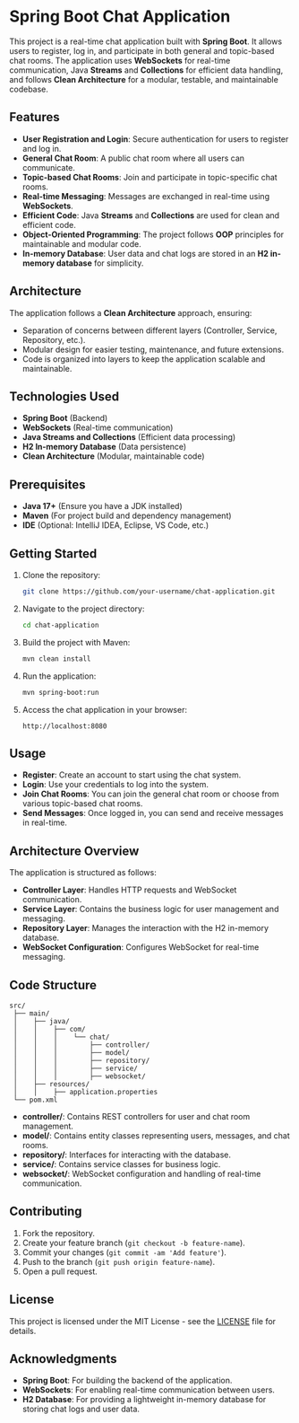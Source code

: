 
# Spring Boot Chat Application

This project is a real-time chat application built with **Spring Boot**. It allows users to register, log in, and participate in both general and topic-based chat rooms. The application uses **WebSockets** for real-time communication, Java **Streams** and **Collections** for efficient data handling, and follows **Clean Architecture** for a modular, testable, and maintainable codebase.

## Features

- **User Registration and Login**: Secure authentication for users to register and log in.
- **General Chat Room**: A public chat room where all users can communicate.
- **Topic-based Chat Rooms**: Join and participate in topic-specific chat rooms.
- **Real-time Messaging**: Messages are exchanged in real-time using **WebSockets**.
- **Efficient Code**: Java **Streams** and **Collections** are used for clean and efficient code.
- **Object-Oriented Programming**: The project follows **OOP** principles for maintainable and modular code.
- **In-memory Database**: User data and chat logs are stored in an **H2 in-memory database** for simplicity.

## Architecture

The application follows a **Clean Architecture** approach, ensuring:
- Separation of concerns between different layers (Controller, Service, Repository, etc.).
- Modular design for easier testing, maintenance, and future extensions.
- Code is organized into layers to keep the application scalable and maintainable.

## Technologies Used

- **Spring Boot** (Backend)
- **WebSockets** (Real-time communication)
- **Java Streams and Collections** (Efficient data processing)
- **H2 In-memory Database** (Data persistence)
- **Clean Architecture** (Modular, maintainable code)

## Prerequisites

- **Java 17+** (Ensure you have a JDK installed)
- **Maven** (For project build and dependency management)
- **IDE** (Optional: IntelliJ IDEA, Eclipse, VS Code, etc.)

## Getting Started

1. Clone the repository:

   ```bash
   git clone https://github.com/your-username/chat-application.git
   ```

2. Navigate to the project directory:

   ```bash
   cd chat-application
   ```

3. Build the project with Maven:

   ```bash
   mvn clean install
   ```

4. Run the application:

   ```bash
   mvn spring-boot:run
   ```

5. Access the chat application in your browser:

   ```
   http://localhost:8080
   ```

## Usage

- **Register**: Create an account to start using the chat system.
- **Login**: Use your credentials to log into the system.
- **Join Chat Rooms**: You can join the general chat room or choose from various topic-based chat rooms.
- **Send Messages**: Once logged in, you can send and receive messages in real-time.

## Architecture Overview

The application is structured as follows:

- **Controller Layer**: Handles HTTP requests and WebSocket communication.
- **Service Layer**: Contains the business logic for user management and messaging.
- **Repository Layer**: Manages the interaction with the H2 in-memory database.
- **WebSocket Configuration**: Configures WebSocket for real-time messaging.

## Code Structure

```
src/
 ├── main/
 │    ├── java/
 │    │    ├── com/
 │    │    │    └── chat/
 │    │    │        ├── controller/
 │    │    │        ├── model/
 │    │    │        ├── repository/
 │    │    │        ├── service/
 │    │    │        ├── websocket/
 │    ├── resources/
 │    │    ├── application.properties
 └── pom.xml
```

- **controller/**: Contains REST controllers for user and chat room management.
- **model/**: Contains entity classes representing users, messages, and chat rooms.
- **repository/**: Interfaces for interacting with the database.
- **service/**: Contains service classes for business logic.
- **websocket/**: WebSocket configuration and handling of real-time communication.

## Contributing

1. Fork the repository.
2. Create your feature branch (`git checkout -b feature-name`).
3. Commit your changes (`git commit -am 'Add feature'`).
4. Push to the branch (`git push origin feature-name`).
5. Open a pull request.

## License

This project is licensed under the MIT License - see the [LICENSE](LICENSE) file for details.

## Acknowledgments

- **Spring Boot**: For building the backend of the application.
- **WebSockets**: For enabling real-time communication between users.
- **H2 Database**: For providing a lightweight in-memory database for storing chat logs and user data.

